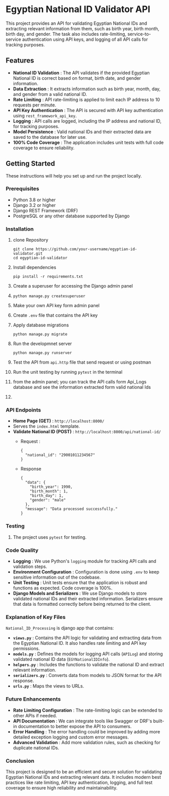 # Egyptian National ID Validator API

This project provides an API for validating Egyptian National IDs and extracting relevant information from them, such as birth year, birth month, birth day, and gender. The task also includes rate-limiting, service-to-service authentication using API keys, and logging of all API calls for tracking purposes.

## Features

* **National ID Validation** : The API validates if the provided Egyptian National ID is correct based on format, birth date, and gender information.
* **Data Extraction** : It extracts information such as birth year, month, day, and gender from a valid national ID.
* **Rate Limiting** : API rate-limiting is applied to limit each IP address to 10 requests per minute.
* **API Key Authentication** : The API is secured with API key authentication using `rest_framework_api_key`.
* **Logging** : API calls are logged, including the IP address and national ID, for tracking purposes.
* **Model Persistence** : Valid national IDs and their extracted data are saved to the database for later use.
* **100% Code Coverage** : The application includes unit tests with full code coverage to ensure reliability.

## Getting Started

These instructions will help you set up and run the project locally.

### Prerequisites

* Python 3.8 or higher
* Django 3.2 or higher
* Django REST Framework (DRF)
* PostgreSQL or any other database supported by Django

### Installation

1. clone Repository

   ```
   git clone https://github.com/your-username/egyptian-id-validator.git
   cd egyptian-id-validator

   ```
2. Install dependencies

   ```
   pip install -r requirements.txt

   ```
3. Create a superuser for accessing the Django admin panel
4. ```
   python manage.py createsuperuser

   ```
5. Make your own API key form admin panel
6. Create `.env` file that contains the API key
7. Apply database migrations

   ```
   python manage.py migrate

   ```
8. Run the developmnet server

   ```
   python manage.py runserver

   ```
9. Test the API from `api.http` file that send request or using postman
10. Run the unit testing by running `pytest` in the terminal
11. from the admin panel; you can track the API calls form Api_Logs database and see the information extracted form valid national Ids
12. 

### API Endpoints

* **Home Page (GET)** : `http://localhost:8000/`
* Serves the `index.html` template.
* **Validate National ID (POST)** : `http://localhost:8000/api/national-id/`
  * Request :

    ```
    {
      "national_id": "29001011234567"
    }

    ```
  * Response

    ```
    {
      "data": {
        "birth_year": 1990,
        "birth_month": 1,
        "birth_day": 1,
        "gender": "male"
      },
      "message": "Data processed successfully."
    }

    ```

### Testing

1. The project uses `pytest` for testing.

### Code Quality

* **Logging** : We use Python's `logging` module for tracking API calls and validation steps.
* **Environment Configuration** : Configuration is done using `.env` to keep sensitive information out of the codebase.
* **Unit Testing** : Unit tests ensure that the application is robust and functions as expected. Code coverage is 100%.
* **Django Models and Serializers** : We use Django models to store validated national IDs and their extracted information. Serializers ensure that data is formatted correctly before being returned to the client.

### Explanation of Key Files

`National_ID_Processing` is django app that contains:

* **`views.py`** : Contains the API logic for validating and extracting data from the Egyptian National ID. It also handles rate limiting and API key permissions.
* **`models.py`** : Defines the models for logging API calls (`APILog`) and storing validated national ID data (`EGYNationalIDInfo`).
* **`helpers.py`** : Includes the functions to validate the national ID and extract relevant information.
* **`serializers.py`** : Converts data from models to JSON format for the API response.
* **`urls.py`** : Maps the views to URLs.

### Future Enhancements

* **Rate Limiting Configuration** : The rate-limiting logic can be extended to other APIs if needed.
* **API Documentation** : We can integrate tools like Swagger or DRF's built-in documentation to better expose the API to consumers.
* **Error Handling** : The error handling could be improved by adding more detailed exception logging and custom error messages.
* **Advanced Validation** : Add more validation rules, such as checking for duplicate national IDs.

### Conclusion

This project is designed to be an efficient and secure solution for validating Egyptian National IDs and extracting relevant data. It includes modern best practices like rate limiting, API key authentication, logging, and full test coverage to ensure high reliability and maintainability.
